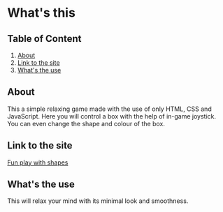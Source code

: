 # What's this

## Table of Content

1. [About](#about)
1. [Link to the site](#link-to-the-site)
1. [What's the use](#whats-the-use)

## About

This a simple relaxing game made with the use of only HTML, CSS and JavaScript. Here you will control a box with the help of in-game joystick. You can even change the shape and colour of the box.

## Link to the site

[Fun play with shapes](https://krishagarwal2811.github.io/fun-play-with-shapes/)

## What's the use

This will relax your mind with its minimal look and smoothness.
